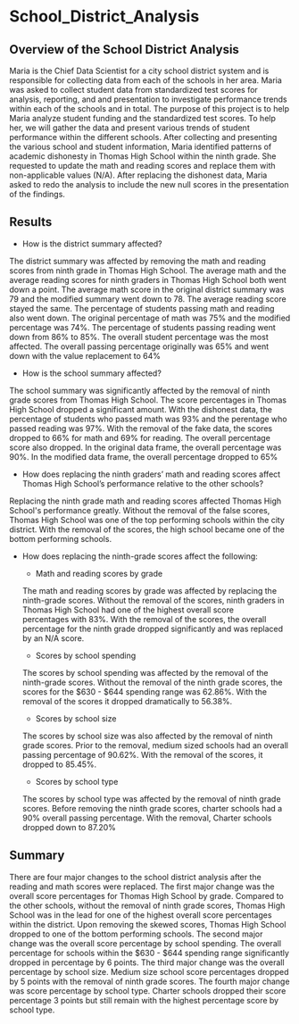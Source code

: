 # School_District_Analysis

## Overview of the School District Analysis

Maria is the Chief Data Scientist for a city school district system and is responsible for collecting data from each of the schools in her area. Maria was asked to collect student data from standardized test scores for analysis, reporting, and and presentation to investigate performance trends within each of the schools and in total. The purpose of this project is to help Maria analyze student funding and the standardized test scores. To help her, we will gather the data and present various trends of student performance within the different schools. After collecting and presenting the various school and student information, Maria identified patterns of academic dishonesty in Thomas High School within the ninth grade. She requested to update the math and reading scores and replace them with non-applicable values (N/A). After replacing the dishonest data, Maria asked to redo the analysis to include the new null scores in the presentation of the findings. 

## Results

* How is the district summary affected?

The district summary was affected by removing the math and reading scores from ninth grade in Thomas High School. The average math and the average reading scores for ninth graders in Thomas High School both went down a point. The average math score in the original district summary was 79 and the modified summary went down to 78. The average reading score stayed the same. The percentage of students passing math and reading also went down. The original percentage of math was 75% and the modified percentage was 74%. The percentage of students passing reading went down from 86% to 85%. The overall student percentage was the most affected. The overall passing percentage originally was 65% and went down with the value replacement to 64%

* How is the school summary affected?

The school summary was significantly affected by the removal of ninth grade scores from Thomas High School. The score percentages in Thomas High School dropped a significant amount. With the dishonest data, the percentage of students who passed math was 93% and the perentage who passed reading was 97%. With the removal of the fake data, the scores dropped to 66% for math and 69% for reading. The overall percentage score also dropped. In the original data frame, the overall percentage was 90%. In the modified data frame, the overall percentage dropped to 65%

* How does replacing the ninth graders’ math and reading scores affect Thomas High School’s performance relative to the other schools?

Replacing the ninth grade math and reading scores affected Thomas High School's performance greatly. Without the removal of the false scores, Thomas High School was one of the top performing schools within the city district. With the removal of the scores, the high school became one of the bottom performing schools. 


* How does replacing the ninth-grade scores affect the following:

     * Math and reading scores by grade
     
    The math and reading scores by grade was affected by replacing the ninth-grade scores. Without the         removal of the scores, ninth graders in Thomas High School had one of the highest overall score      
    percentages with 83%. With the removal of the scores, the overall percentage for the ninth grade 
    dropped significantly and was replaced by an N/A score. 
     
     * Scores by school spending
     
    The scores by school spending was affected by the removal of the ninth-grade scores. Without the           removal of the ninth grade scores, the scores for the $630 - $644 spending range was 62.86%. With the     removal of the scores it dropped dramatically to 56.38%.
     
     * Scores by school size
     
   The scores by school size was also affected by the removal of ninth grade scores. Prior to the removal,    medium sized schools had an overall passing percentage of 90.62%. With the removal of the scores, it      dropped to 85.45%.  
   
     * Scores by school type
     
    The scores by school type was affected by the removal of ninth grade scores. Before removing the ninth     grade scores, charter schools had a 90% overall passing percentage. With the removal, Charter schools     dropped down to 87.20%
    
    
## Summary

There are four major changes to the school district analysis after the reading and math scores were replaced. The first major change was the overall score percentages for Thomas High School by grade. Compared to the other schools, without the removal of ninth grade scores, Thomas High School was in the lead for one of the highest overall score percentages within the district. Upon removing the skewed scores, Thomas High School dropped to one of the bottom performing schools. The second major change was the overall score percentage by school spending. The overall percentage for schools within the $630 - $644 spending range significantly dropped in percentage by 6 points. The third major change was the overall percentage by school size. Medium size school score percentages dropped by 5 points with the removal of ninth grade scores. The fourth major change was score percentage by school type. Charter schools dropped their score percentage 3 points but still remain with the highest percentage score by school type. 
